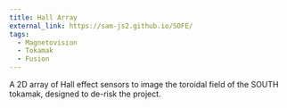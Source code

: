 ```yaml
---
title: Hall Array
external_link: https://sam-js2.github.io/SOFE/
tags:
  - Magnetovision
  - Tokamak
  - Fusion
---
```


A 2D array of Hall effect sensors to image the toroidal field of the SOUTH tokamak, designed to de-risk the project.

<!--more-->
